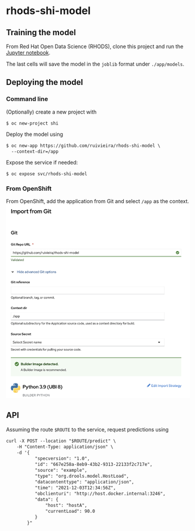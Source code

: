 # rhods-shi-model

## Training the model

From Red Hat Open Data Science (RHODS), clone this project
and run the [Jupyter notebook](notebooks/model-training.ipynb).

The last cells will save the model in the `joblib` format under `./app/models`.

## Deploying the model

### Command line

(Optionally) create a new project with

```shell
$ oc new-project shi
```

Deploy the model using

```shell
$ oc new-app https://github.com/ruivieira/rhods-shi-model \
  --context-dir=/app
```

Expose the service if needed:

```shell
$ oc expose svc/rhods-shi-model
```

### From OpenShift

From OpenShift, add the application from Git and select `/app` as the context.
![openshift-add-git](images/openshift-add-git.png)

## API

Assuming the route `$ROUTE` to the service, request predictions using

```shell
curl -X POST --location "$ROUTE/predict" \
    -H "Content-Type: application/json" \
    -d '{
           "specversion": "1.0",
           "id": "667e258a-8eb9-43b2-9313-22133f2c717e",
           "source": "example",
           "type": "org.drools.model.HostLoad",
           "datacontenttype": "application/json",
           "time": "2021-12-03T12:34:56Z",
           "obclienturi": "http://host.docker.internal:3246",
           "data": {
               "host": "hostA",
               "currentLoad": 90.0
           }
        }"
```